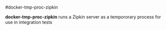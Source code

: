 #docker-tmp-proc-zipkin

__docker-tmp-proc-zipkin__ runs a Zipkin server as a tempororary process for use in integration tests
